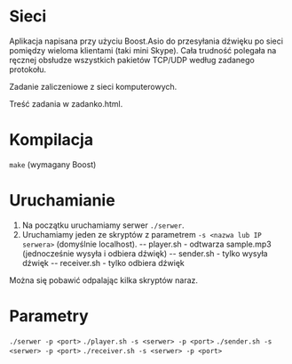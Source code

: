 # Sieci
Aplikacja napisana przy użyciu Boost.Asio do przesyłania dźwięku po sieci pomiędzy wieloma klientami (taki mini Skype). Cała trudność polegała na ręcznej obsłudze wszystkich pakietów TCP/UDP według zadanego protokołu.

Zadanie zaliczeniowe z sieci komputerowych.

Treść zadania w zadanko.html.

# Kompilacja
```make``` (wymagany Boost)

# Uruchamianie
1. Na początku uruchamiamy serwer ```./serwer```.
2. Uruchamiamy jeden ze skryptów z parametrem ```-s <nazwa lub IP serwera>``` (domyślnie localhost).
-- player.sh - odtwarza sample.mp3 (jednocześnie wysyła i odbiera dźwięk)
-- sender.sh - tylko wysyła dźwięk
-- receiver.sh - tylko odbiera dźwięk

Można się pobawić odpalając kilka skryptów naraz.

# Parametry
```./serwer -p <port>```
```./player.sh -s <serwer> -p <port>```
```./sender.sh -s <serwer> -p <port>```
```./receiver.sh -s <serwer> -p <port>```

